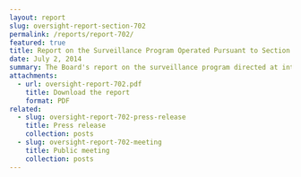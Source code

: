 ```yaml
---
layout: report
slug: oversight-report-section-702
permalink: /reports/report-702/
featured: true
title: Report on the Surveillance Program Operated Pursuant to Section 702 of the Foreign Intelligence Surveillance Act
date: July 2, 2014
summary: The Board's report on the surveillance program directed at international telephone and internet communications conducted under Section 702 of the Foreign Intelligence Surveillance Act. The report provides descriptive, legal, and policy analysis of the program and offers ten recommendations to further ensure the protection of privacy and civil liberties.
attachments:
  - url: oversight-report-702.pdf
    title: Download the report
    format: PDF
related:
  - slug: oversight-report-702-press-release
    title: Press release
    collection: posts
  - slug: oversight-report-702-meeting
    title: Public meeting
    collection: posts
---
```

